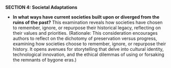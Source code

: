 **SECTION 4: Societal Adaptations**
- **In what ways have current societies built upon or diverged from the ruins of the past?** This examination reveals how societies have chosen to remember, ignore, or repurpose their historical legacy, reflecting on their values and priorities. (Rationale: This consideration encourages authors to reflect on the dichotomy of preservation versus progress, examining how societies choose to remember, ignore, or repurpose their history. It opens avenues for storytelling that delve into cultural identity, technological innovation, and the ethical dilemmas of using or forsaking the remnants of bygone eras.)